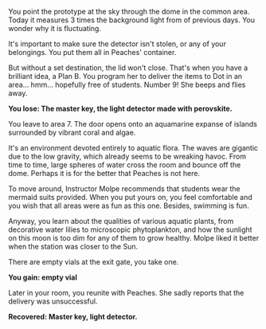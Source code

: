 You point the prototype at the sky through the dome in the common area. Today it measures 3 times the background light from of previous days. You wonder why it is fluctuating. 

It's important to make sure the detector isn't stolen, or any of your belongings. You put them all in Peaches' container.

But without a set destination, the lid won't close.  That's when you have a brilliant idea, a Plan B. You program her to deliver the items to Dot in an area... hmm... hopefully free of students. Number 9! She beeps and flies away.

**You lose: The master key, the light detector made with perovskite.**

You leave to area 7. The door opens onto an aquamarine expanse of islands surrounded by vibrant coral and algae.

It's an environment devoted entirely to aquatic flora. The waves are gigantic due to the low gravity, which already seems to be wreaking havoc. From time to time, large spheres of water cross the room and bounce off the dome. Perhaps it is for the better that Peaches is not here.

To move around, Instructor Molpe recommends that students wear the mermaid suits provided. When you put yours on, you feel comfortable and you wish that all areas were as fun as this one. Besides, swimming is fun.

Anyway, you learn about the qualities of various aquatic plants, from decorative water lilies to microscopic phytoplankton, and how the sunlight on this moon is too dim for any of them to grow healthy. Molpe liked it better when the station was closer to the Sun.

There are empty vials at the exit gate, you take one.

**You gain: empty vial**

Later in your room, you reunite with Peaches. She sadly reports that the delivery was unsuccessful.

**Recovered: Master key, light detector.**